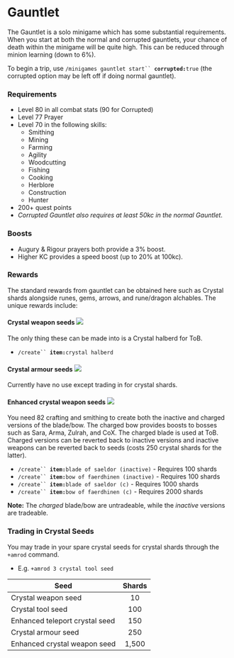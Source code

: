 # Gauntlet

The Gauntlet is a solo minigame which has some substantial requirements. When you start at both the normal and corrupted gauntlets, your chance of death within the minigame will be quite high. This can be reduced through minion learning (down to 6%).

To begin a trip, use `/minigames gauntlet start`` `**`corrupted:`**`true` (the corrupted option may be left off if doing normal gauntlet).

### Requirements

* Level 80 in all combat stats (90 for Corrupted)
* Level 77 Prayer
* Level 70 in the following skills:
  * Smithing
  * Mining
  * Farming
  * Agility
  * Woodcutting
  * Fishing
  * Cooking
  * Herblore
  * Construction
  * Hunter
* 200+ quest points
* _Corrupted Gauntlet also requires at least 50kc in the normal Gauntlet_.

### Boosts

* Augury & Rigour prayers both provide a 3% boost.
* Higher KC provides a speed boost (up to 20% at 100kc).

### Rewards

The standard rewards from gauntlet can be obtained here such as Crystal shards alongside runes, gems, arrows, and rune/dragon alchables. The unique rewards include:

#### Crystal weapon seeds ![](../.gitbook/assets/Crystal\_weapon\_seed.png)

The only thing these can be made into is a Crystal halberd for ToB.

* `/create`` `**`item:`**`crystal halberd`

#### Crystal armour seeds ![](../.gitbook/assets/Crystal\_armour\_seed.png)

Currently have no use except trading in for crystal shards.

#### Enhanced crystal weapon seeds ![](../.gitbook/assets/Enhanced\_crystal\_weapon\_seed.png)

You need 82 crafting and smithing to create both the inactive and charged versions of the blade/bow. The charged bow provides boosts to bosses such as Sara, Arma, Zulrah, and CoX. The charged blade is used at ToB. Charged versions can be reverted back to inactive versions and inactive weapons can be reverted back to seeds (costs 250 crystal shards for the latter).

* `/create`` `**`item:`**`blade of saeldor (inactive)` - Requires 100 shards&#x20;
* `/create`` `**`item:`**`bow of faerdhinen (inactive)` - Requires 100 shards&#x20;
* `/create`` `**`item:`**`blade of saeldor (c)` - Requires 1000 shards
* `/create`` `**`item:`**`bow of faerdhinen (c)` - Requires 2000 shards

**Note:** The _charged_ blade/bow are untradeable, while the _inactive_ versions are tradeable.

### Trading in Crystal Seeds

You may trade in your spare crystal seeds for crystal shards through the `+amrod` command.

* E.g.  `+amrod 3 crystal tool seed`

| **Seed**                       | **Shards** |
| ------------------------------ | :--------: |
| Crystal weapon seed            |     10     |
| Crystal tool seed              |     100    |
| Enhanced teleport crystal seed |     150    |
| Crystal armour seed            |     250    |
| Enhanced crystal weapon seed   |    1,500   |
